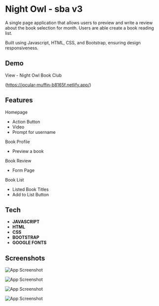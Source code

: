 
# Night Owl - sba v3

A single page application that allows users to preview and write a review about the book selection for month. Users are able create a book reading list.  



Built using Javascript, HTML, CSS, and Bootstrap, ensuring design responsiveness. 



## Demo

View  - Night Owl Book Club

(https://jocular-muffin-b8165f.netlify.app/)
## Features

Homepage

- Action Button
- Video
- Prompt for username

Book Profile
- Preview a book

Book Review
- Form Page
  
Book List
- Listed Book Titles 
- Add to List Button
  

## Tech 

- **JAVASCRIPT**
- **HTML**
- **CSS**
- **BOOTSTRAP**
- **GOOGLE FONTS**




## Screenshots

![App Screenshot](https://github.com/R-LaRoi/sba-v3/assets/114012059/b1557bb9-4071-4a01-aab3-abe03ef2210e)


![App Screenshot](https://github.com/R-LaRoi/sba-v3/assets/114012059/639f73ae-6f36-4bf5-8e64-2e5de686bb40)


![App Screenshot](https://github.com/R-LaRoi/sba-v3/assets/114012059/38610d84-20f1-4271-a57c-0d41a6d05453)

![App Screenshot](https://github.com/R-LaRoi/sba-v3/assets/114012059/c5d5ee02-161b-4891-a92f-9791ec081411)

